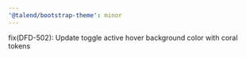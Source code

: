 ```yaml
---
'@talend/bootstrap-theme': minor
---
```


fix(DFD-502): Update toggle active hover background color with coral tokens
